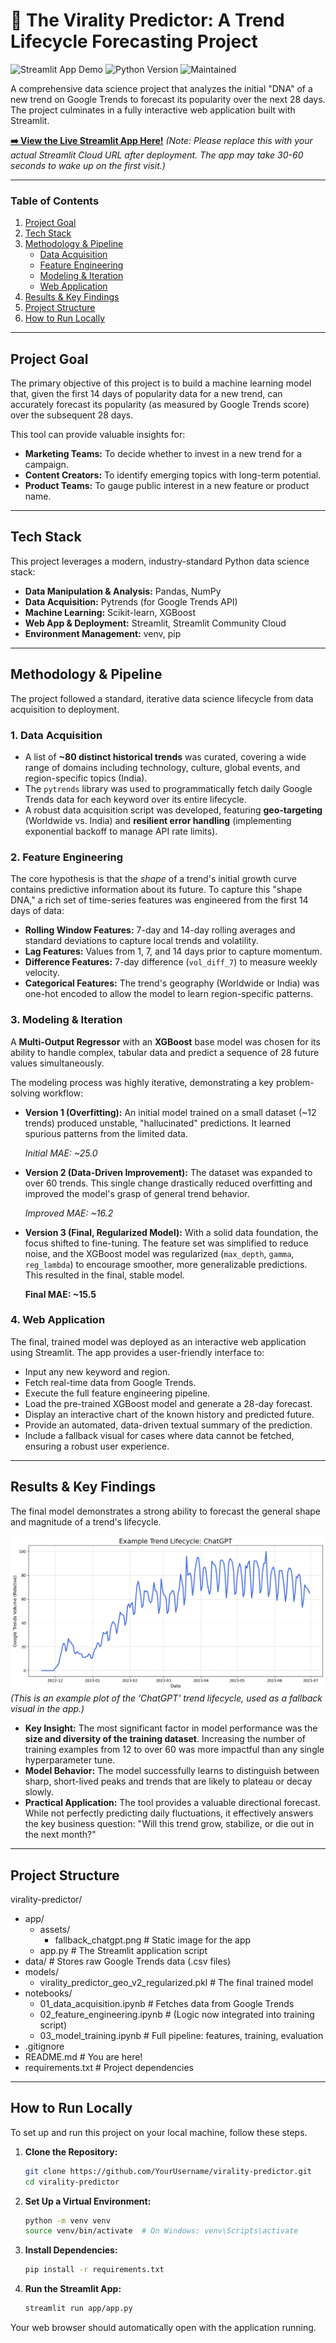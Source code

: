 # 🔮 The Virality Predictor: A Trend Lifecycle Forecasting Project

![Streamlit App Demo](https://img.shields.io/badge/Streamlit-App%20Hosted-brightgreen?style=for-the-badge&logo=streamlit)
![Python Version](https://img.shields.io/badge/Python-3.9+-blue?style=for-the-badge&logo=python)
![Maintained](https://img.shields.io/badge/Maintained%3F-Yes-green.svg?style=for-the-badge)

A comprehensive data science project that analyzes the initial "DNA" of a new trend on Google Trends to forecast its popularity over the next 28 days. The project culminates in a fully interactive web application built with Streamlit.

**[➡️ View the Live Streamlit App Here!](https://your-app-url.streamlit.app/)** 
*(Note: Please replace this with your actual Streamlit Cloud URL after deployment. The app may take 30-60 seconds to wake up on the first visit.)*

---

### Table of Contents
1. [Project Goal](#project-goal)
2. [Tech Stack](#tech-stack)
3. [Methodology & Pipeline](#methodology--pipeline)
    - [Data Acquisition](#1-data-acquisition)
    - [Feature Engineering](#2-feature-engineering)
    - [Modeling & Iteration](#3-modeling--iteration)
    - [Web Application](#4-web-application)
4. [Results & Key Findings](#results--key-findings)
5. [Project Structure](#project-structure)
6. [How to Run Locally](#how-to-run-locally)

---

## Project Goal

The primary objective of this project is to build a machine learning model that, given the first 14 days of popularity data for a new trend, can accurately forecast its popularity (as measured by Google Trends score) over the subsequent 28 days.

This tool can provide valuable insights for:
*   **Marketing Teams:** To decide whether to invest in a new trend for a campaign.
*   **Content Creators:** To identify emerging topics with long-term potential.
*   **Product Teams:** To gauge public interest in a new feature or product name.

---

## Tech Stack

This project leverages a modern, industry-standard Python data science stack:

*   **Data Manipulation & Analysis:** Pandas, NumPy
*   **Data Acquisition:** Pytrends (for Google Trends API)
*   **Machine Learning:** Scikit-learn, XGBoost
*   **Web App & Deployment:** Streamlit, Streamlit Community Cloud
*   **Environment Management:** venv, pip

---

## Methodology & Pipeline

The project followed a standard, iterative data science lifecycle from data acquisition to deployment.

### 1. Data Acquisition

*   A list of **~80 distinct historical trends** was curated, covering a wide range of domains including technology, culture, global events, and region-specific topics (India).
*   The `pytrends` library was used to programmatically fetch daily Google Trends data for each keyword over its entire lifecycle.
*   A robust data acquisition script was developed, featuring **geo-targeting** (Worldwide vs. India) and **resilient error handling** (implementing exponential backoff to manage API rate limits).

### 2. Feature Engineering

The core hypothesis is that the *shape* of a trend's initial growth curve contains predictive information about its future. To capture this "shape DNA," a rich set of time-series features was engineered from the first 14 days of data:

*   **Rolling Window Features:** 7-day and 14-day rolling averages and standard deviations to capture local trends and volatility.
*   **Lag Features:** Values from 1, 7, and 14 days prior to capture momentum.
*   **Difference Features:** 7-day difference (`vol_diff_7`) to measure weekly velocity.
*   **Categorical Features:** The trend's geography (Worldwide or India) was one-hot encoded to allow the model to learn region-specific patterns.

### 3. Modeling & Iteration

A **Multi-Output Regressor** with an **XGBoost** base model was chosen for its ability to handle complex, tabular data and predict a sequence of 28 future values simultaneously.

The modeling process was highly iterative, demonstrating a key problem-solving workflow:

*   **Version 1 (Overfitting):** An initial model trained on a small dataset (~12 trends) produced unstable, "hallucinated" predictions. It learned spurious patterns from the limited data.

    *Initial MAE: ~25.0*

*   **Version 2 (Data-Driven Improvement):** The dataset was expanded to over 60 trends. This single change drastically reduced overfitting and improved the model's grasp of general trend behavior.

    *Improved MAE: ~16.2*

*   **Version 3 (Final, Regularized Model):** With a solid data foundation, the focus shifted to fine-tuning. The feature set was simplified to reduce noise, and the XGBoost model was regularized (`max_depth`, `gamma`, `reg_lambda`) to encourage smoother, more generalizable predictions. This resulted in the final, stable model.

    **Final MAE: ~15.5**

### 4. Web Application

The final, trained model was deployed as an interactive web application using Streamlit. The app provides a user-friendly interface to:
*   Input any new keyword and region.
*   Fetch real-time data from Google Trends.
*   Execute the full feature engineering pipeline.
*   Load the pre-trained XGBoost model and generate a 28-day forecast.
*   Display an interactive chart of the known history and predicted future.
*   Provide an automated, data-driven textual summary of the prediction.
*   Include a fallback visual for cases where data cannot be fetched, ensuring a robust user experience.

---

## Results & Key Findings

The final model demonstrates a strong ability to forecast the general shape and magnitude of a trend's lifecycle.

![Final Model Prediction Example](app/assets/fallback_chatgpt.png)
*(This is an example plot of the 'ChatGPT' trend lifecycle, used as a fallback visual in the app.)*

*   **Key Insight:** The most significant factor in model performance was the **size and diversity of the training dataset**. Increasing the number of training examples from 12 to over 60 was more impactful than any single hyperparameter tune.
*   **Model Behavior:** The model successfully learns to distinguish between sharp, short-lived peaks and trends that are likely to plateau or decay slowly.
*   **Practical Application:** The tool provides a valuable directional forecast. While not perfectly predicting daily fluctuations, it effectively answers the key business question: "Will this trend grow, stabilize, or die out in the next month?"

---

## Project Structure

virality-predictor/
 - app/
   - assets/
     - fallback_chatgpt.png # Static image for the app
   - app.py # The Streamlit application script
 - data/ # Stores raw Google Trends data (.csv files)
 - models/
   - virality_predictor_geo_v2_regularized.pkl # The final trained model
 - notebooks/
   - 01_data_acquisition.ipynb # Fetches data from Google Trends
   - 02_feature_engineering.ipynb # (Logic now integrated into training script)
   - 03_model_training.ipynb # Full pipeline: features, training, evaluation
 - .gitignore
 - README.md # You are here!
 - requirements.txt # Project dependencies



---

## How to Run Locally

To set up and run this project on your local machine, follow these steps.

1.  **Clone the Repository:**
    ```bash
    git clone https://github.com/YourUsername/virality-predictor.git
    cd virality-predictor
    ```

2.  **Set Up a Virtual Environment:**
    ```bash
    python -m venv venv
    source venv/bin/activate  # On Windows: venv\Scripts\activate
    ```

3.  **Install Dependencies:**
    ```bash
    pip install -r requirements.txt
    ```

4.  **Run the Streamlit App:**
    ```bash
    streamlit run app/app.py
    ```

Your web browser should automatically open with the application running.
